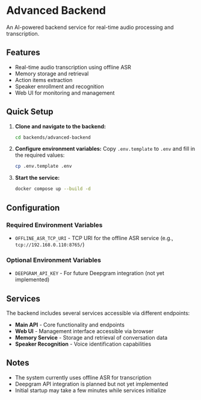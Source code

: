 # Advanced Backend

An AI-powered backend service for real-time audio processing and transcription.

## Features

- Real-time audio transcription using offline ASR
- Memory storage and retrieval
- Action items extraction
- Speaker enrollment and recognition
- Web UI for monitoring and management

## Quick Setup

1. **Clone and navigate to the backend:**
   ```bash
   cd backends/advanced-backend
   ```

2. **Configure environment variables:**
   Copy `.env.template` to `.env` and fill in the required values:
   ```bash
   cp .env.template .env
   ```

3. **Start the service:**
   ```bash
   docker compose up --build -d
   ```

## Configuration

### Required Environment Variables

- `OFFLINE_ASR_TCP_URI` - TCP URI for the offline ASR service (e.g., `tcp://192.168.0.110:8765/`)

### Optional Environment Variables

- `DEEPGRAM_API_KEY` - For future Deepgram integration (not yet implemented)

## Services

The backend includes several services accessible via different endpoints:

- **Main API** - Core functionality and endpoints
- **Web UI** - Management interface accessible via browser
- **Memory Service** - Storage and retrieval of conversation data
- **Speaker Recognition** - Voice identification capabilities

## Notes

- The system currently uses offline ASR for transcription
- Deepgram API integration is planned but not yet implemented
- Initial startup may take a few minutes while services initialize
